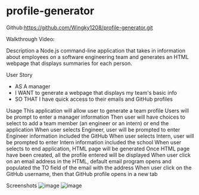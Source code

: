 # profile-generator

Github:https://github.com/Wingky1208/profile-generator.git

Walkthrough Video:


Description
a Node.js command-line application that takes in information about employees on a software engineering team and generates an HTML webpage that displays summaries for each person.

User Story
- AS A manager
- I WANT to generate a webpage that displays my team's basic info
- SO THAT I have quick access to their emails and GitHub profiles

Usage
This application will allow user to generate a team profile
Users will be prompt to enter a manager information
Then user will have choices to select to add a team member (an engineer or an intern) or end the application
When user selects Engineer, user will be prompted to enter Engineer information included the GitHub
When user selects Intern, user will be prompted to enter Intern information included the school
When user selects to end application, HTML page will be generated
Once HTML page have been created, all the profile entered will be displayed
When user click on an email address in the HTML, default email program opens and populated the TO field of the email with the address
When user click on the GitHub username, then that GitHub profile opens in a new tab


Screenshots
![image](https://user-images.githubusercontent.com/100000900/173975943-1dbc2431-59ab-4819-81a7-ffc83b91b889.png)
![image](https://user-images.githubusercontent.com/100000900/173976304-589fbf23-df98-40fb-8eb6-e9686fcd0141.png)

